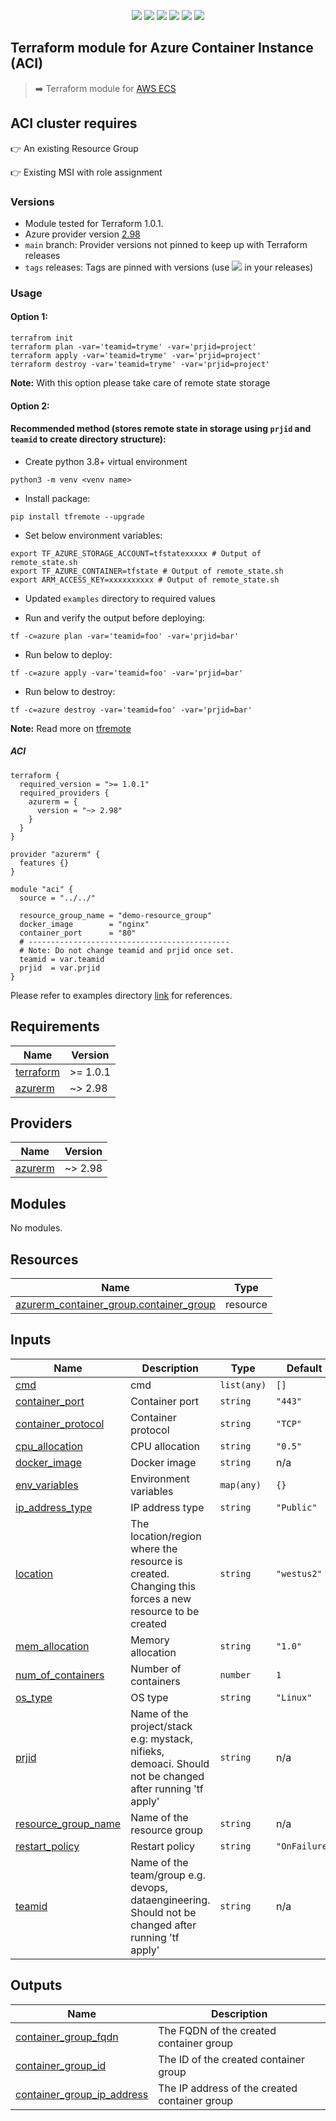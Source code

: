 <p align="center">
    <a href="https://github.com/tomarv2/terraform-azure-container-instance/actions/workflows/pre-commit.yml" alt="Pre Commit">
        <img src="https://github.com/tomarv2/terraform-azure-container-instance/actions/workflows/pre-commit.yml/badge.svg?branch=main" /></a>
    <a href="https://www.apache.org/licenses/LICENSE-2.0" alt="license">
        <img src="https://img.shields.io/github/license/tomarv2/terraform-azure-container-instance" /></a>
    <a href="https://github.com/tomarv2/terraform-azure-container-instance/tags" alt="GitHub tag">
        <img src="https://img.shields.io/github/v/tag/tomarv2/terraform-azure-container-instance" /></a>
    <a href="https://github.com/tomarv2/terraform-azure-container-instance/pulse" alt="Activity">
        <img src="https://img.shields.io/github/commit-activity/m/tomarv2/terraform-azure-container-instance" /></a>
    <a href="https://stackoverflow.com/users/6679867/tomarv2" alt="Stack Exchange reputation">
        <img src="https://img.shields.io/stackexchange/stackoverflow/r/6679867"></a>
    <a href="https://twitter.com/intent/follow?screen_name=varuntomar2019" alt="follow on Twitter">
        <img src="https://img.shields.io/twitter/follow/varuntomar2019?style=social&logo=twitter"></a>
</p>

## Terraform module for Azure Container Instance (ACI)

> :arrow_right:  Terraform module for [AWS ECS](https://registry.terraform.io/modules/tomarv2/ecs/aws/latest)

## ACI cluster requires

:point_right: An existing Resource Group

:point_right: Existing MSI with role assignment

### Versions

- Module tested for Terraform 1.0.1.
- Azure provider version [2.98](https://registry.terraform.io/providers/hashicorp/azurerm/latest)
- `main` branch: Provider versions not pinned to keep up with Terraform releases
- `tags` releases: Tags are pinned with versions (use <a href="https://github.com/tomarv2/terraform-azure-container-instance/tags" alt="GitHub tag">
        <img src="https://img.shields.io/github/v/tag/tomarv2/terraform-azure-container-instance" /></a> in your releases)

### Usage

#### Option 1:

```
terrafrom init
terraform plan -var='teamid=tryme' -var='prjid=project'
terraform apply -var='teamid=tryme' -var='prjid=project'
terraform destroy -var='teamid=tryme' -var='prjid=project'
```
**Note:** With this option please take care of remote state storage

#### Option 2:

#### Recommended method (stores remote state in storage using `prjid` and `teamid` to create directory structure):

- Create python 3.8+ virtual environment
```
python3 -m venv <venv name>
```

- Install package:
```
pip install tfremote --upgrade
```

- Set below environment variables:
```
export TF_AZURE_STORAGE_ACCOUNT=tfstatexxxxx # Output of remote_state.sh
export TF_AZURE_CONTAINER=tfstate # Output of remote_state.sh
export ARM_ACCESS_KEY=xxxxxxxxxx # Output of remote_state.sh
```

- Updated `examples` directory to required values

- Run and verify the output before deploying:
```
tf -c=azure plan -var='teamid=foo' -var='prjid=bar'
```

- Run below to deploy:
```
tf -c=azure apply -var='teamid=foo' -var='prjid=bar'
```

- Run below to destroy:
```
tf -c=azure destroy -var='teamid=foo' -var='prjid=bar'
```
**Note:** Read more on [tfremote](https://github.com/tomarv2/tfremote)
##### ACI

```
terraform {
  required_version = ">= 1.0.1"
  required_providers {
    azurerm = {
      version = "~> 2.98"
    }
  }
}

provider "azurerm" {
  features {}
}

module "aci" {
  source = "../../"

  resource_group_name = "demo-resource_group"
  docker_image        = "nginx"
  container_port      = "80"
  # ---------------------------------------------
  # Note: Do not change teamid and prjid once set.
  teamid = var.teamid
  prjid  = var.prjid
}

```

Please refer to examples directory [link](examples) for references.

<!-- BEGIN_TF_DOCS -->
## Requirements

| Name | Version |
|------|---------|
| <a name="requirement_terraform"></a> [terraform](#requirement\_terraform) | >= 1.0.1 |
| <a name="requirement_azurerm"></a> [azurerm](#requirement\_azurerm) | ~> 2.98 |

## Providers

| Name | Version |
|------|---------|
| <a name="provider_azurerm"></a> [azurerm](#provider\_azurerm) | ~> 2.98 |

## Modules

No modules.

## Resources

| Name | Type |
|------|------|
| [azurerm_container_group.container_group](https://registry.terraform.io/providers/hashicorp/azurerm/latest/docs/resources/container_group) | resource |

## Inputs

| Name | Description | Type | Default | Required |
|------|-------------|------|---------|:--------:|
| <a name="input_cmd"></a> [cmd](#input\_cmd) | cmd | `list(any)` | `[]` | no |
| <a name="input_container_port"></a> [container\_port](#input\_container\_port) | Container port | `string` | `"443"` | no |
| <a name="input_container_protocol"></a> [container\_protocol](#input\_container\_protocol) | Container protocol | `string` | `"TCP"` | no |
| <a name="input_cpu_allocation"></a> [cpu\_allocation](#input\_cpu\_allocation) | CPU allocation | `string` | `"0.5"` | no |
| <a name="input_docker_image"></a> [docker\_image](#input\_docker\_image) | Docker image | `string` | n/a | yes |
| <a name="input_env_variables"></a> [env\_variables](#input\_env\_variables) | Environment variables | `map(any)` | `{}` | no |
| <a name="input_ip_address_type"></a> [ip\_address\_type](#input\_ip\_address\_type) | IP address type | `string` | `"Public"` | no |
| <a name="input_location"></a> [location](#input\_location) | The location/region where the resource is created. Changing this forces a new resource to be created | `string` | `"westus2"` | no |
| <a name="input_mem_allocation"></a> [mem\_allocation](#input\_mem\_allocation) | Memory allocation | `string` | `"1.0"` | no |
| <a name="input_num_of_containers"></a> [num\_of\_containers](#input\_num\_of\_containers) | Number of containers | `number` | `1` | no |
| <a name="input_os_type"></a> [os\_type](#input\_os\_type) | OS type | `string` | `"Linux"` | no |
| <a name="input_prjid"></a> [prjid](#input\_prjid) | Name of the project/stack e.g: mystack, nifieks, demoaci. Should not be changed after running 'tf apply' | `string` | n/a | yes |
| <a name="input_resource_group_name"></a> [resource\_group\_name](#input\_resource\_group\_name) | Name of the resource group | `string` | n/a | yes |
| <a name="input_restart_policy"></a> [restart\_policy](#input\_restart\_policy) | Restart policy | `string` | `"OnFailure"` | no |
| <a name="input_teamid"></a> [teamid](#input\_teamid) | Name of the team/group e.g. devops, dataengineering. Should not be changed after running 'tf apply' | `string` | n/a | yes |

## Outputs

| Name | Description |
|------|-------------|
| <a name="output_container_group_fqdn"></a> [container\_group\_fqdn](#output\_container\_group\_fqdn) | The FQDN of the created container group |
| <a name="output_container_group_id"></a> [container\_group\_id](#output\_container\_group\_id) | The ID of the created container group |
| <a name="output_container_group_ip_address"></a> [container\_group\_ip\_address](#output\_container\_group\_ip\_address) | The IP address of the created container group |
<!-- END_TF_DOCS -->